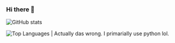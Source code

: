 ### Hi there 👋

![GitHub stats](https://github-readme-stats.vercel.app/api?username=dippyshere&show_icons=true&theme=radical)

![Top Languages](https://github-readme-stats.vercel.app/api/top-langs/?username=dippyshere&show_icons=true&theme=radical) | Actually das wrong. I primarially use python lol.
